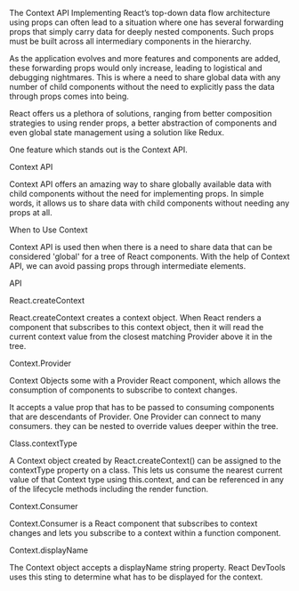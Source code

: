 The Context API
Implementing React’s top-down data flow architecture using props can often lead to a situation where one has several forwarding props that simply carry data for deeply nested components. Such props must be built across all intermediary components in the hierarchy. 

As the application evolves and more features and components are added, these forwarding props would only increase, leading to logistical and debugging nightmares. This is where a need to share global data with any number of child components without the need to explicitly pass the data through props comes into being. 

React offers us a plethora of solutions, ranging from better composition strategies to using render props, a better abstraction of components and even global state management using a solution like Redux. 

One feature which stands out is the Context API.

Context API

Context API offers an amazing way to share globally available data with child components without the need for implementing props. In simple words, it allows us to share data with child components without needing any props at all.

When to Use Context

Context API is used then when there is a need to share data that can be considered 'global' for a tree of React components. With the help of Context API, we can avoid passing props through intermediate elements.

API

React.createContext

React.createContext creates a context object. When React renders a component that subscribes to this context object, then it will read the current context value from the closest matching Provider above it in the tree.

Context.Provider

Context Objects some with a Provider React component, which allows the consumption of components to subscribe to context changes.

It accepts a value prop that has to be passed to consuming components that are descendants of Provider. One Provider can connect to many consumers. they can be nested to override values deeper within the tree.

Class.contextType

A Context object created by React.createContext() can be assigned to the contextType property on a class. This lets us consume the nearest current value of that Context type using this.context, and can be referenced in any of the lifecycle methods including the render function.  

Context.Consumer

Context.Consumer is a React component that subscribes to context changes and lets you subscribe to a context within a function component.

Context.displayName

The Context object accepts a displayName string property. React DevTools uses this sting to determine what has to be displayed for the context.